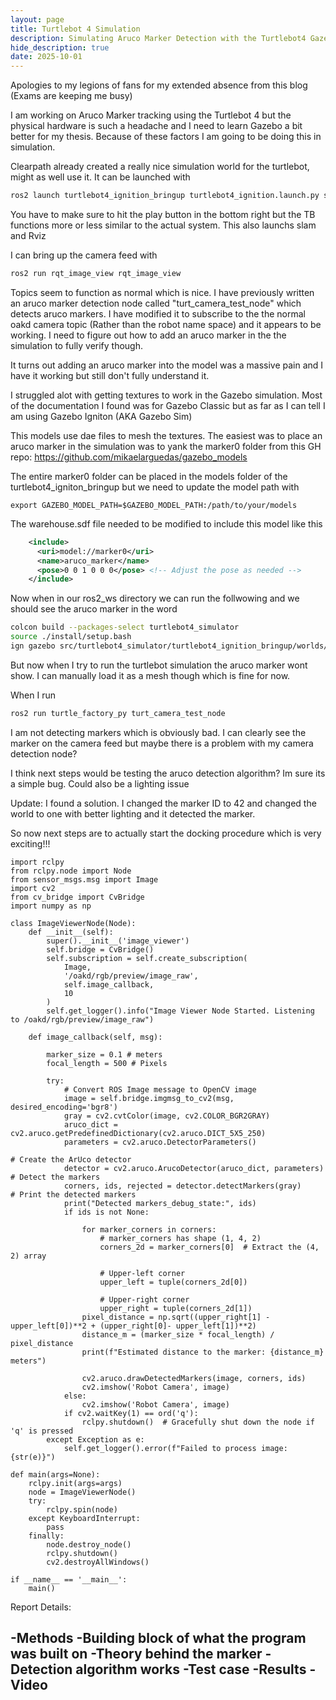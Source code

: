 ```yaml
---
layout: page
title: Turtlebot 4 Simulation
description: Simulating Aruco Marker Detection with the Turtlebot4 Gazebo Simulation
hide_description: true
date: 2025-10-01
---
```

Apologies to my legions of fans for my extended absence from this blog (Exams are keeping me busy)

I am working on Aruco Marker tracking using the Turtlebot 4 but the physical hardware is such a headache and I need to learn Gazebo a bit better for my thesis. Because of these factors I am going to be doing this in simulation. 

Clearpath already created a really nice simulation world for the turtlebot, might as well use it. It can be launched with 


```bash
ros2 launch turtlebot4_ignition_bringup turtlebot4_ignition.launch.py slam:=true nav2:=true rviz:=true localization:=true
```

You have to make sure to hit the play button in the bottom right but the TB functions more or less similar to the actual system. This also launchs slam and Rviz 

I can bring up the camera feed with

```bash
ros2 run rqt_image_view rqt_image_view
```

Topics seem to function as normal which is nice. I have previously written an aruco marker detection node called "turt_camera_test_node" which detects aruco markers. I have modified it to subscribe to the the normal oakd camera topic (Rather than the robot name space) and it appears to be working. I need to figure out how to add an aruco marker in the the simulation to fully verify though. 

It turns out adding an aruco marker into the model was a massive pain and I have it working but still don't fully understand it.

I struggled alot with getting textures to work in the Gazebo simulation. Most of the documentation I found was for Gazebo Classic but as far as I can tell I am using Gazebo Igniton (AKA Gazebo Sim)

This models use dae files to mesh the textures. The easiest was to place an aruco marker in the simulation was to yank the marker0 folder from this GH repo: https://github.com/mikaelarguedas/gazebo_models

The entire marker0 folder can be placed in the models folder of the turtlebot4_igniton_bringup but we need to update the model path with 

```
export GAZEBO_MODEL_PATH=$GAZEBO_MODEL_PATH:/path/to/your/models
```


The warehouse.sdf file needed to be modified to include this model like this

```XML
    <include>
      <uri>model://marker0</uri>
      <name>aruco_marker</name>
      <pose>0 0 1 0 0 0</pose> <!-- Adjust the pose as needed -->
    </include>

```

Now when in our ros2_ws directory we can run the follwowing and we should see the aruco marker in the word 

```bash
colcon build --packages-select turtlebot4_simulator 
source ./install/setup.bash
ign gazebo src/turtlebot4_simulator/turtlebot4_ignition_bringup/worlds/warehouse.sdf 
```


But now when I try to run the turtlebot simulation the aruco marker wont show. I can manually load it as a mesh though which is fine for now. 

When I run

```bash
ros2 run turtle_factory_py turt_camera_test_node
```

I am not detecting markers which is obviously bad. I can clearly see the marker on the camera feed but maybe there is a problem with my camera detection node? 

I think next steps would be testing the aruco detection algorithm? Im sure its a simple bug. Could also be a lighting issue

Update: I found a solution. I changed the marker ID to 42 and changed the world to one with better lighting and it detected the marker. 

So now next steps are to actually start the docking procedure which is very exciting!!!

```
import rclpy
from rclpy.node import Node
from sensor_msgs.msg import Image
import cv2
from cv_bridge import CvBridge
import numpy as np

class ImageViewerNode(Node):
    def __init__(self):
        super().__init__('image_viewer')
        self.bridge = CvBridge()
        self.subscription = self.create_subscription(
            Image,
            '/oakd/rgb/preview/image_raw',
            self.image_callback,
            10
        )
        self.get_logger().info("Image Viewer Node Started. Listening to /oakd/rgb/preview/image_raw")

    def image_callback(self, msg):

        marker_size = 0.1 # meters
        focal_length = 500 # Pixels

        try:
            # Convert ROS Image message to OpenCV image
            image = self.bridge.imgmsg_to_cv2(msg, desired_encoding='bgr8')
            gray = cv2.cvtColor(image, cv2.COLOR_BGR2GRAY)
            aruco_dict = cv2.aruco.getPredefinedDictionary(cv2.aruco.DICT_5X5_250)
            parameters = cv2.aruco.DetectorParameters()

# Create the ArUco detector
            detector = cv2.aruco.ArucoDetector(aruco_dict, parameters)
# Detect the markers
            corners, ids, rejected = detector.detectMarkers(gray)
# Print the detected markers
            print("Detected markers_debug_state:", ids)
            if ids is not None:
                
                for marker_corners in corners:
                    # marker_corners has shape (1, 4, 2)
                    corners_2d = marker_corners[0]  # Extract the (4, 2) array

                    # Upper-left corner
                    upper_left = tuple(corners_2d[0])

                    # Upper-right corner
                    upper_right = tuple(corners_2d[1])
                pixel_distance = np.sqrt((upper_right[1] - upper_left[0])**2 + (upper_right[0]- upper_left[1])**2)
                distance_m = (marker_size * focal_length) / pixel_distance
                print(f"Estimated distance to the marker: {distance_m} meters")

                cv2.aruco.drawDetectedMarkers(image, corners, ids)
                cv2.imshow('Robot Camera', image)
            else:
                cv2.imshow('Robot Camera', image)
            if cv2.waitKey(1) == ord('q'):
                rclpy.shutdown()  # Gracefully shut down the node if 'q' is pressed
        except Exception as e:
            self.get_logger().error(f"Failed to process image: {str(e)}")

def main(args=None):
    rclpy.init(args=args)
    node = ImageViewerNode()
    try:
        rclpy.spin(node)
    except KeyboardInterrupt:
        pass
    finally:
        node.destroy_node()
        rclpy.shutdown()
        cv2.destroyAllWindows()

if __name__ == '__main__':
    main()

```













































Report Details:

-Methods
-Building block of what the program was built on 
-Theory behind the marker
-Detection algorithm works
-Test case
-Results
-Video
-









